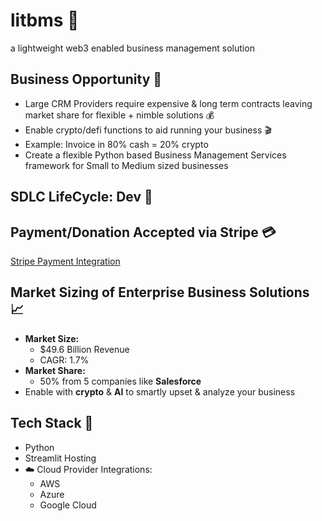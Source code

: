 
# litbms 🚀
a lightweight web3 enabled business management solution

## Business Opportunity 💸
- Large CRM Providers require expensive & long term contracts leaving market share for flexible + nimble solutions 💰
- Enable crypto/defi functions to aid running your business 🎬
- Example: Invoice in 80% cash = 20% crypto
- Create a flexible Python based Business Management Services framework for Small to Medium sized businesses

## SDLC LifeCycle: Dev 🚝 

## Payment/Donation Accepted via Stripe	💳

[Stripe Payment Integration](https://buy.stripe.com/test_28o7vCedu9ZgggM9AD)

## Market Sizing of Enterprise Business Solutions 📈
- **Market Size:**
  - $49.6 Billion Revenue
  - CAGR: 1.7%
- **Market Share:**
  - 50% from 5 companies like **Salesforce**
- Enable with **crypto** & **AI** to smartly upset & analyze your business

## Tech Stack 📡
- Python
- Streamlit Hosting
- ☁️ Cloud Provider Integrations:
  - AWS 
  - Azure 
  - Google Cloud


